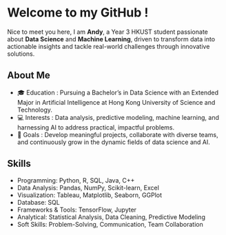 # Welcome to my GitHub ! 
Nice to meet you here, I am **Andy**, a Year 3 HKUST student passionate about **Data Science** and **Machine Learning**, driven to transform data into actionable insights and tackle real-world challenges through innovative solutions.

## About Me
* 🎓 Education : Pursuing a Bachelor’s in Data Science with an Extended Major in Artificial Intelligence at Hong Kong University of Science and Technology.
* 💻 Interests : Data analysis, predictive modeling, machine learning, and harnessing AI to address practical, impactful problems.
* 🌟 Goals : Develop meaningful projects, collaborate with diverse teams, and continuously grow in the dynamic fields of data science and AI.

## Skills
* Programming: Python, R, SQL, Java, C++
* Data Analysis: Pandas, NumPy, Scikit-learn, Excel
* Visualization: Tableau, Matplotlib, Seaborn, GGPlot
* Database: SQL
* Frameworks & Tools: TensorFlow, Jupyter
* Analytical: Statistical Analysis, Data Cleaning, Predictive Modeling
* Soft Skills: Problem-Solving, Communication, Team Collaboration
